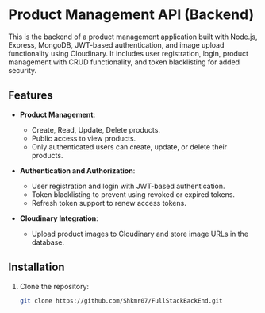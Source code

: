 # Product Management API (Backend)

This is the backend of a product management application built with Node.js, Express, MongoDB, JWT-based authentication, and image upload functionality using Cloudinary. It includes user registration, login, product management with CRUD functionality, and token blacklisting for added security.

## Features

- **Product Management**: 
  - Create, Read, Update, Delete products.
  - Public access to view products.
  - Only authenticated users can create, update, or delete their products.

- **Authentication and Authorization**: 
  - User registration and login with JWT-based authentication.
  - Token blacklisting to prevent using revoked or expired tokens.
  - Refresh token support to renew access tokens.

- **Cloudinary Integration**:
  - Upload product images to Cloudinary and store image URLs in the database.

## Installation

1. Clone the repository:
   ```bash
   git clone https://github.com/Shkmr07/FullStackBackEnd.git
